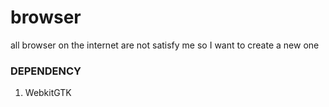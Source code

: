 # browser
all browser on the internet are not satisfy me so I want to create a new one

### DEPENDENCY
1. WebkitGTK
